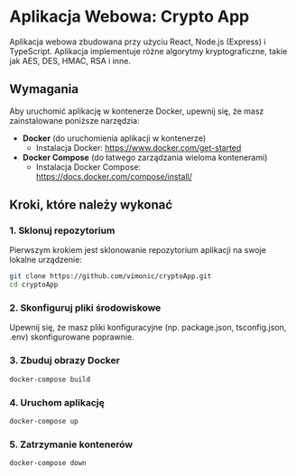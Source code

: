 # Aplikacja Webowa: Crypto App

Aplikacja webowa zbudowana przy użyciu React, Node.js (Express) i TypeScript. 
Aplikacja implementuje różne algorytmy kryptograficzne, takie jak AES, DES, HMAC, RSA i inne.

## Wymagania

Aby uruchomić aplikację w kontenerze Docker, upewnij się, że masz zainstalowane poniższe narzędzia:

- **Docker** (do uruchomienia aplikacji w kontenerze)
  - Instalacja Docker: https://www.docker.com/get-started
- **Docker Compose** (do łatwego zarządzania wieloma kontenerami)
  - Instalacja Docker Compose: https://docs.docker.com/compose/install/

## Kroki, które należy wykonać

### 1. Sklonuj repozytorium

Pierwszym krokiem jest sklonowanie repozytorium aplikacji na swoje lokalne urządzenie:

```bash
git clone https://github.com/vimonic/cryptoApp.git
cd cryptoApp
```
### 2. Skonfiguruj pliki środowiskowe

Upewnij się, że masz pliki konfiguracyjne (np. package.json, tsconfig.json, .env) skonfigurowane poprawnie.

### 3. Zbuduj obrazy Docker

```bash
docker-compose build
```
### 4. Uruchom aplikację

```bash
docker-compose up
```
### 5. Zatrzymanie kontenerów

```bash
docker-compose down
```

